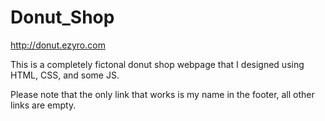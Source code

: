 # Donut_Shop

http://donut.ezyro.com

This is a completely fictonal donut shop webpage that I designed using HTML, CSS, and some JS.

Please note that the only link that works is my name in the footer, all other links are empty.
